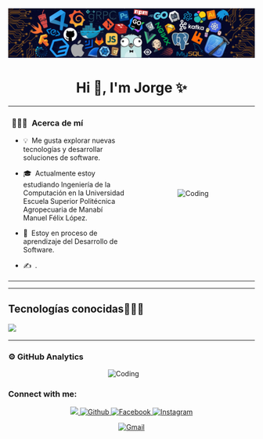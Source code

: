 #
![footer](https://github.com/GovindSingh9447/GovindSingh9447/blob/main/WEBP/footer.webp)
-----
<h1 align="center">Hi 👋, I'm Jorge ✨ </h1>

<table align="center">
<tr border="none">
<td width="50%" align="left">
  
### 👨🏻‍💻 &nbsp;Acerca de mí

- 💡 &nbsp;Me gusta explorar nuevas tecnologías y desarrollar soluciones de software.

- 🎓 &nbsp;Actualmente estoy estudiando Ingeniería de la Computación en la Universidad Escuela Superior Politécnica Agropecuaria de Manabí Manuel Félix López.

- 🌱 &nbsp;Estoy en proceso de aprendizaje del Desarrollo de Software.

- ✍️ &nbsp;.

</td>
<td width="50%" align="center">

  <img align="center" alt="Coding" width="450" src="https://repository-images.githubusercontent.com/588181932/e36ec678-7984-4cdd-8e4c-a3932772ff8e">

  
  </td>
</tr>
</table>
<hr width="100%" >
<h2 >Tecnologías conocidas👨🏻‍💻</h2>
<!--tech stack icons-->
<p align="left">
  <a href="https://skillicons.dev">
    <img src="https://skillicons.dev/icons?i=c,cs,cpp,java,css,html,js,nodejs,mysql,git,github,vscode,autocad,bootstrap,figma,sublime,ai,ps&perline=12" />
  </a>
</p>
<hr width="100%" >
<h3>⚙️ GitHub Analytics</h3>
<img align="right" alt="Coding" width="300" src="https://cdn.dribbble.com/users/1277312/screenshots/14733298/media/39b1045e593737587dd60e42c8422d1f.gif" >
<br>
<!-- CONTACTO -->
<h3 align="left">Connect with me:</h3>
<p align="left">
<p align="center">
  <a href="[https://linkedin.com/in/alectineschleidens](https://www.linkedin.com/in/jorge-luis-zambrano-cedeño-692364339/)">
  <img src="https://img.shields.io/badge/LinkedIn-0077B5?style=for-the-badge&logo=linkedin&logoColor=white" />
  </a>
  <a href="">
    <img alt="Github" title="Jorksman Github" src="https://img.shields.io/badge/GitHub-100000?style=for-the-badge&logo=github&logoColor=white">
  </a>
  
  <a href="">
  <img alt="Facebook" title="Jorge Zambrano Facebook" src="https://img.shields.io/badge/Facebook-1877F2?style=for-the-badge&logo=facebook&logoColor=white">
  </a>
  <a href="">
    <img alt="Instagram" title="Jaydeep Yadav Instagram" src="https://img.shields.io/badge/Instagram-E4405F?style=for-the-badge&logo=instagram&logoColor=white"></a>
 </p>
 <p align="center">
  <a href="https://mail.google.com/mail/u/0/#inbox"><img alt="Gmail" title="Jorge Gmail" src="https://img.shields.io/badge/Gmail-D14836?style=for-the-badge&logo=gmail&logoColor=white">
</p>
</div>
